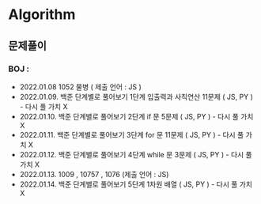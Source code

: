# Algorithm

## 문제풀이

### BOJ :

- 2022.01.08 1052 물병 ( 제출 언어 : JS )
- 2022.01.09. 백준 단계별로 풀어보기 1단계 입출력과 사칙연산 11문제 ( JS, PY ) - 다시 풀 가치 X
- 2022.01.10. 백준 단계별로 풀어보기 2단계 if 문 5문제 ( JS, PY ) - 다시 풀 가치 X
- 2022.01.11. 백준 단계별로 풀어보기 3단계 for 문 11문제 ( JS, PY ) - 다시 풀 가치 X
- 2022.01.12. 백준 단계별로 풀어보기 4단계 while 문 3문제 ( JS, PY ) - 다시 풀 가치 X
- 2022.01.13. 1009 , 10757 , 1076 (제출 언어 : JS)
- 2022.01.14. 백준 단계별로 풀어보기 5단계 1차원 배열 ( JS, PY ) - 다시 풀 가치 X
